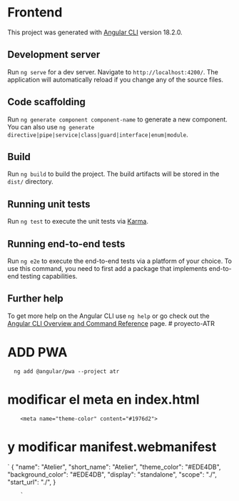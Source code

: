 # Frontend

This project was generated with [Angular CLI](https://github.com/angular/angular-cli) version 18.2.0.

## Development server

Run `ng serve` for a dev server. Navigate to `http://localhost:4200/`. The application will automatically reload if you change any of the source files.

## Code scaffolding

Run `ng generate component component-name` to generate a new component. You can also use `ng generate directive|pipe|service|class|guard|interface|enum|module`.

## Build

Run `ng build` to build the project. The build artifacts will be stored in the `dist/` directory.

## Running unit tests

Run `ng test` to execute the unit tests via [Karma](https://karma-runner.github.io).

## Running end-to-end tests

Run `ng e2e` to execute the end-to-end tests via a platform of your choice. To use this command, you need to first add a package that implements end-to-end testing capabilities.

## Further help

To get more help on the Angular CLI use `ng help` or go check out the [Angular CLI Overview and Command Reference](https://angular.dev/tools/cli) page.
#   p r o y e c t o - A T R 
 
 

# ADD PWA

`  ng add @angular/pwa --project atr`

# modificar el meta en index.html

`    <meta name="theme-color" content="#1976d2">`

# y modificar manifest.webmanifest

` {
"name": "Atelier",
"short_name": "Atelier",
"theme_color": "#EDE4DB",
"background_color": "#EDE4DB",
"display": "standalone",
"scope": "./",
"start_url": "./",
}

        `





<!-- puntos -->

<!-- 

1:Se utilizan contraseñas fuertes 
Longitud mínima (ej. 8 o más 
caracteres)


 -->